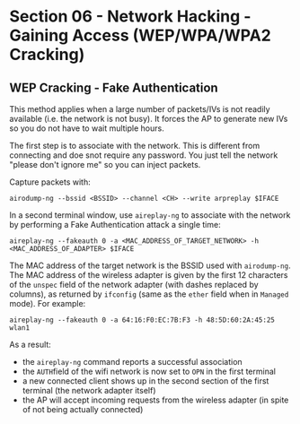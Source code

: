 # Section 06 - Network Hacking - Gaining Access (WEP/WPA/WPA2 Cracking)

## WEP Cracking - Fake Authentication

This method applies when a large number of packets/IVs is not readily available (i.e. the network is not busy). It forces the AP to generate new IVs so you do not have to wait multiple hours.

The first step is to associate with the network. This is different from connecting and doe snot require any password. You just tell the network "please don't ignore me" so you can inject packets.

Capture packets with:
```
airodump-ng --bssid <BSSID> --channel <CH> --write arpreplay $IFACE
```

In a second terminal window, use `aireplay-ng` to associate with the network by performing a Fake Authentication attack a single time:
```
aireplay-ng --fakeauth 0 -a <MAC_ADDRESS_OF_TARGET_NETWORK> -h <MAC_ADDRESS_OF_ADAPTER> $IFACE
```

The MAC address of the target network is the BSSID used with `airodump-ng`. The MAC address of the wireless adapter is given by the first 12 characters of the `unspec` field of the network adapter (with dashes replaced by columns), as returned by `ifconfig` (same as the `ether` field when in `Managed` mode). For example:
```
aireplay-ng --fakeauth 0 -a 64:16:F0:EC:7B:F3 -h 48:5D:60:2A:45:25 wlan1
```

As a result:
- the `aireplay-ng` command reports a successful association
- the `AUTH`field of the wifi network is now set to `OPN` in the first terminal
- a new connected client shows up in the second section of the first terminal (the network adapter itself)
- the AP will accept incoming requests from the wireless adapter (in spite of not being actually connected)
